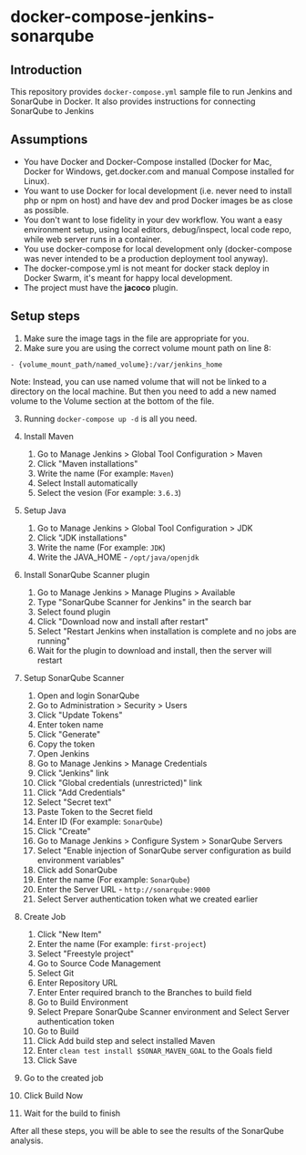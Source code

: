 # docker-compose-jenkins-sonarqube

## Introduction
This repository provides `docker-compose.yml` sample file to run Jenkins and SonarQube in Docker.
It also provides instructions for connecting SonarQube to Jenkins

## Assumptions
- You have Docker and Docker-Compose installed (Docker for Mac, Docker for Windows, get.docker.com and manual Compose installed for Linux).
- You want to use Docker for local development (i.e. never need to install php or npm on host) and have dev and prod Docker images be as close as possible.
- You don't want to lose fidelity in your dev workflow. You want a easy environment setup, using local editors, debug/inspect, local code repo, while web server runs in a container.
- You use docker-compose for local development only (docker-compose was never intended to be a production deployment tool anyway).
- The docker-compose.yml is not meant for docker stack deploy in Docker Swarm, it's meant for happy local development.
- The project must have the **jacoco** plugin.

## Setup steps
1. Make sure the image tags in the file are appropriate for you.
2. Make sure you are using the correct volume mount path on line 8:
```
- {volume_mount_path/named_volume}:/var/jenkins_home
```
Note:
	Instead, you can use named volume that will not be linked to a directory on the local machine.
	But then you need to add a new named volume to the Volume section at the bottom of the file.
	
3.	Running `docker-compose up -d` is all you need.

4. Install Maven
   1. Go to Manage Jenkins > Global Tool Configuration > Maven
   2. Click "Maven installations"
   3. Write the name (For example: `Maven`)
   4. Select Install automatically
   5. Select the vesion (For example: `3.6.3`)

5. Setup Java
   1. Go to Manage Jenkins > Global Tool Configuration > JDK
   2. Click "JDK installations"
   3. Write the name (For example: `JDK`)
   4. Write the JAVA_HOME - `/opt/java/openjdk`

6. Install SonarQube Scanner plugin
   1. Go to Manage Jenkins > Manage Plugins > Available
   2. Type "SonarQube Scanner for Jenkins" in the search bar
   3. Select found plugin
   4. Click "Download now and install after restart"
   5. Select "Restart Jenkins when installation is complete and no jobs are running"
   6. Wait for the plugin to download and install, then the server will restart

7. Setup SonarQube Scanner
   1. Open and login SonarQube
   2. Go to Administration > Security > Users
   3. Click "Update Tokens"
   4. Enter token name
   5. Click "Generate"
   6. Copy the token
   7. Open Jenkins
   8. Go to Manage Jenkins > Manage Credentials
   9. Click "Jenkins" link
   10. Click "Global credentials (unrestricted)" link
   11. Click "Add Credentials"
   12. Select "Secret text"
   13. Paste Token to the Secret field
   14. Enter ID (For example: `SonarQube`)
   15. Click "Create"
   16. Go to Manage Jenkins > Configure System > SonarQube Servers
   17. Select "Enable injection of SonarQube server configuration as build environment variables"
   18. Click add SonarQube
   19. Enter the name (For example: `SonarQube`)
   20. Enter the Server URL - `http://sonarqube:9000`
   21. Select Server authentication token what we created earlier

8. Create Job
   1. Click "New Item"
   2. Enter the name (For example: `first-project`)
   3. Select "Freestyle project"
   4. Go to Source Code Management
   5. Select Git
   6. Enter Repository URL
   7. Enter Enter required branch to the Branches to build field
   8. Go to Build Environment
   9. Select Prepare SonarQube Scanner environment and Select Server authentication token
   10. Go to Build
   11. Click Add build step and select installed Maven
   12. Enter `clean test install $SONAR_MAVEN_GOAL` to the Goals field
   13. Click Save

9. Go to the created job
10. Click Build Now
11. Wait for the build to finish

After all these steps, you will be able to see the results of the SonarQube analysis.
